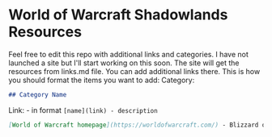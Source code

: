 # World of Warcraft Shadowlands Resources
Feel free to edit this repo with additional links and categories. I have not launched a site but I'll start working on this soon. The site will get the resources from links.md file. You can add additional links there.
This is how you should format the items you want to add:
Category:
```markdown
## Category Name
```
Link: - in format `[name](link) - description`
```markdown
[World of Warcraft homepage](https://worldofwarcraft.com/) - Blizzard official wow homepage
```
